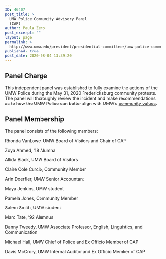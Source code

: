 ```yaml
---
ID: 46407
post_title: >
  UMW Police Community Advisory Panel
  (CAP)
author: Paula Zero
post_excerpt: ""
layout: page
permalink: >
  http://www.umw.edu/president/presidential-committees/umw-police-community-advisory-panel/
published: true
post_date: 2020-08-04 13:39:20
---
```

<h2>Panel Charge</h2>
This independent panel was established to fully examine the actions of the UMW Police during the May 31, 2020 Fredericksburg community protests.  The panel will thoroughly review the incident and make recommendations as to how the UMW Police can better align with UMW’s <a href="https://www.umw.edu/about/our-principles-and-values/">community values</a>.
<h2>Panel Membership</h2>
The panel consists of the following members:

Rhonda VanLowe, UMW Board of Visitors and Chair of CAP

Zoya Ahmed, ‘18 Alumna

Allida Black, UMW Board of Visitors

Claire Cole Curcio, Community Member

Arin Doerfler, UMW Senior Accountant

Maya Jenkins, UMW student

Pamela Jones, Community Member

Salem Smith, UMW student

Marc Tate, ’92 Alumnus

Danny Tweedy, UMW Associate Professor, English, Linguistics, and Communication

Michael Hall, UMW Chief of Police and Ex Officio Member of CAP

Davis McCrory, UMW Internal Auditor and Ex Officio Member of CAP